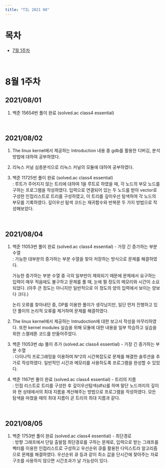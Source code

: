 ```yaml
---
title: "TIL 2021 08"
---
```


# 목차
* [7월 1주차](#8월-1주차)

<br>

# 8월 1주차
## 2021/08/01
1. 백준 15654번 풀이 완료 (solved&#46;ac class4 essential)  

<br>

## 2021/08/02
1. The linux kernel에서 제공하는 Introduction 내용 중 gdb를 활용한 디버깅, 분석 방법에 대하여 공부하였다.

1. 리눅스 커널 심층분석으로 리눅스 커널의 모듈에 대하여 공부하였다.

1. 백준 11725번 풀이 완료 (solved&#46;ac class4 essential)  
: 루트가 주어지지 않는 트리에 대하여 1을 루트로 하였을 때, 각 노드의 부모 노드를 구하는 프로그램을 작성하였다. 입력으로 연결되어 있는 두 노드를 받아 vector로 구성한 인접리스트로 트리를 구성하였고, 이 트리를 깊이우선 탐색하여 각 노드의 부모를 기록하였다. 깊이우선 탐색 코드는 재귀함수와 반복문 두 가지 방법으로 작성해보았다.

<br>

## 2021/08/04
1. 백준 11053번 풀이 완료 (solved&#46;ac class4 essential) - 가장 긴 증가하는 부분 수열  
   : 가능한 대부분의 증가하는 부분 수열을 찾아 저장하는 방식으로 문제를 해결하였다.

   가능한 증가하는 부분 수열 중 극히 일부만이 제외되기 때문에 문제에서 요구하는 입력이 매우 적음에도 불구하고 문제를 풀 때, 눈에 띌 정도의 메모리와 시간이 소요되었다.
   (아주 큰 정도는 아니지만 일반적으로 이 정도의 양의 입력에서 보이는 양보다 크다.)

   논리 오류를 찾아내던 중, DP를 이용한 풀이가 생각났지만, 일단 먼저 진행하고 있던 풀이의 논리적 오류를 제거하여 문제를 해결하였다.
   
1. The linux kernel에서 제공하는 Intrudoction에 대한 보고서 작성을 마무리하였다. 또한 kernel modules 실습을 위해 모듈에 대한 내용을 일부 학습하고 실습을 위한 스켈레톤 코드를 만들어주었다.

1.  백준 11053번 dp 풀이 추가 (solved&#46;ac class4 essential) - 가장 긴 증가하는 부분 수열  
   : 다이나믹 프로그래밍을 이용하여 N^2의 시간복잡도로 문제를 해결한 솔루션을 추가로 작성하였다. 일반적인 시간과 메모리를 사용하도록 프로그램을 완성할 수 있었다.

1. 백준 1167번 풀이 완료 (solved&#46;ac class4 essential) - 트리의 지름  
: 인접 리스트로 트리를 구성한 후 깊이우선탐색(dfs)를 하며 말단 노드까지의 깊이와 현 상태에서의 최대 지름을 계산해주는 방법으로 프로그램을 작성하였다. 모든 탐색을 마쳤을 때의 최대 지름이 곧 트리의 최대 지름과 같다.

<br>

## 2021/08/05
1. 백준 1753번 풀이 완료 (solved&#46;ac class4 essential) - 최단경로  
: 방향 그래프에서 단일 출발점 최단경로를 구하는 문제로, 입력으로 받는 그래프를 벡터를 이용한 인접리스트로 구성하고 우선순위 큐를 활용한 다익스트라 알고리즘으로 문제를 해결하였다. 우선순위 큐 등과 같이 최소 값을 단시간에 찾아주는 자료구조를 사용하지 않으면 시간초과가 날 가능성이 있다.

<br>
